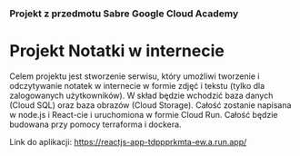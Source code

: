 <h3>Projekt z przedmotu Sabre Google Cloud Academy</h3>

<h1>Projekt Notatki w internecie</h1>

Celem projektu jest stworzenie serwisu, który umożliwi tworzenie i odczytywanie notatek w internecie w formie zdjęć i tekstu (tylko dla zalogowanych użytkowników).
W skład będzie wchodzić baza danych (Cloud SQL) oraz baza obrazów (Cloud Storage).
Całość zostanie napisana w node.js i React-cie i uruchomiona w formie Cloud Run. Całość będzie budowana przy pomocy terraforma i dockera.

Link do aplikacji: https://reactjs-app-tdppprkmta-ew.a.run.app/

